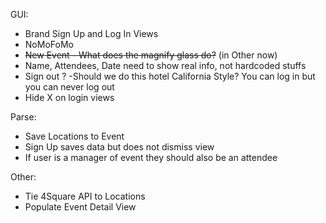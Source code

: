 GUI:

- Brand Sign Up and Log In Views
- NoMoFoMo
- ~~New Event - What does the magnify glass do?~~ (in Other now)
- Name, Attendees, Date need to show real info, not hardcoded stuffs
- Sign out ?
    -Should we do this hotel California Style? You can log in but you can never log out
- Hide X on login views


Parse:

- Save Locations to Event
- Sign Up saves data but does not dismiss view
- If user is a manager of event they should also be an attendee


Other:

- Tie 4Square API to Locations
- Populate Event Detail View
